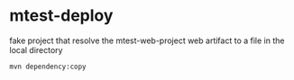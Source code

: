# mtest-deploy

fake project that resolve the mtest-web-project web artifact to a file in the local directory


```
mvn dependency:copy
```


